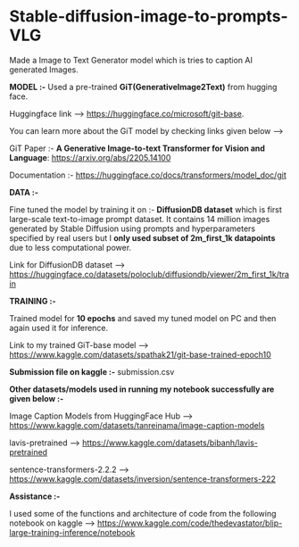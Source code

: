 # Stable-diffusion-image-to-prompts-VLG
Made a Image to Text Generator model which is tries to caption AI generated Images.


**MODEL :-** Used a pre-trained **GiT(GenerativeImage2Text)** from hugging face. 

Huggingface link --> https://huggingface.co/microsoft/git-base.

You can learn more about the GiT model by checking links given below -->

GiT Paper :- **A Generative Image-to-text Transformer for Vision and Language**: https://arxiv.org/abs/2205.14100

Documentation :- https://huggingface.co/docs/transformers/model_doc/git

**DATA :-** 

Fine tuned the model by training it on :- **DiffusionDB dataset** which is first large-scale text-to-image prompt dataset.
It contains 14 million images generated by Stable Diffusion using prompts and hyperparameters specified by real users but I **only used subset of 2m_first_1k datapoints** due to less computational power.

Link for DiffusionDB dataset --> https://huggingface.co/datasets/poloclub/diffusiondb/viewer/2m_first_1k/train

**TRAINING :-** 

Trained model for **10 epochs** and saved my tuned model on PC and then again used it for inference.

Link to my trained GiT-base model --> https://www.kaggle.com/datasets/spathak21/git-base-trained-epoch10

**Submission file on kaggle :-**  submission.csv

**Other datasets/models used in running my notebook successfully are given below :-**

Image Caption Models from HuggingFace Hub --> https://www.kaggle.com/datasets/tanreinama/image-caption-models

lavis-pretrained --> https://www.kaggle.com/datasets/bibanh/lavis-pretrained

sentence-transformers-2.2.2 --> https://www.kaggle.com/datasets/inversion/sentence-transformers-222

**Assistance :-** 

I used some of the functions and architecture of code from the following notebook on kaggle --> https://www.kaggle.com/code/thedevastator/blip-large-training-inference/notebook
